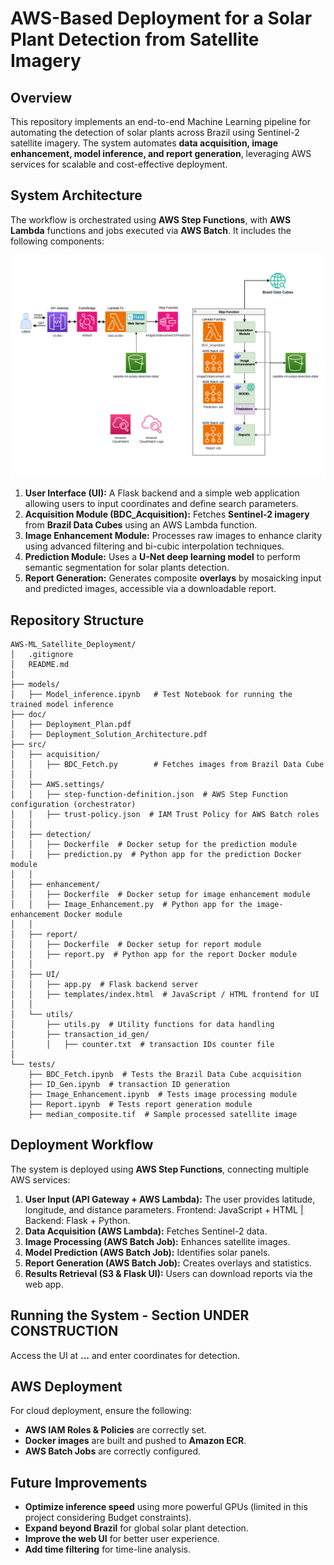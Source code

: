 # **AWS-Based Deployment for a Solar Plant Detection from Satellite Imagery**

## **Overview**
This repository implements an end-to-end Machine Learning pipeline for automating the detection of solar plants across Brazil using Sentinel-2 satellite imagery. The system automates **data acquisition, image enhancement, model inference, and report generation**, leveraging AWS services for scalable and cost-effective deployment.

## **System Architecture**
The workflow is orchestrated using **AWS Step Functions**, with **AWS Lambda** functions and jobs executed via **AWS Batch**. It includes the following components:

<div align="center">
<img src="architecture.png" width="1000" />
</div>


1. **User Interface (UI):** A Flask backend and a simple web application allowing users to input coordinates and define search parameters.
2. **Acquisition Module (BDC_Acquisition):** Fetches **Sentinel-2 imagery** from **Brazil Data Cubes** using an AWS Lambda function.
3. **Image Enhancement Module:** Processes raw images to enhance clarity using advanced filtering and bi-cubic interpolation techniques.
4. **Prediction Module:** Uses a **U-Net deep learning model** to perform semantic segmentation for solar plants detection.
5. **Report Generation:** Generates composite **overlays** by mosaicking input and predicted images, accessible via a downloadable report.

## **Repository Structure**
```
AWS-ML_Satellite_Deployment/
│   .gitignore
│   README.md
│
├── models/
│   ├── Model_inference.ipynb   # Test Notebook for running the trained model inference
├── doc/
│   ├── Deployment_Plan.pdf 
│   ├── Deployment_Solution_Architecture.pdf
├── src/
│   ├── acquisition/
│   │   ├── BDC_Fetch.py        # Fetches images from Brazil Data Cube
│   │
│   ├── AWS.settings/
│   │   ├── step-function-definition.json  # AWS Step Function configuration (orchestrator)
│   │   ├── trust-policy.json  # IAM Trust Policy for AWS Batch roles
│   │
│   ├── detection/
│   │   ├── Dockerfile  # Docker setup for the prediction module
│   │   ├── prediction.py  # Python app for the prediction Docker module
│   │
│   ├── enhancement/
│   │   ├── Dockerfile  # Docker setup for image enhancement module
│   │   ├── Image_Enhancement.py  # Python app for the image-enhancement Docker module
│   │
│   ├── report/
│   │   ├── Dockerfile  # Docker setup for report module
│   │   ├── report.py  # Python app for the report Docker module
│   │
│   ├── UI/
│   │   ├── app.py  # Flask backend server
│   │   ├── templates/index.html  # JavaScript / HTML frontend for UI
│   │
│   └── utils/
│       ├── utils.py  # Utility functions for data handling
│       ├── transaction_id_gen/
│       │   ├── counter.txt  # transaction IDs counter file
│
└── tests/
    ├── BDC_Fetch.ipynb  # Tests the Brazil Data Cube acquisition
    ├── ID_Gen.ipynb  # transaction ID generation
    ├── Image_Enhancement.ipynb  # Tests image processing module
    ├── Report.ipynb  # Tests report generation module
    ├── median_composite.tif  # Sample processed satellite image
```

## **Deployment Workflow**
The system is deployed using **AWS Step Functions**, connecting multiple AWS services:

1. **User Input (API Gateway + AWS Lambda):** The user provides latitude, longitude, and distance parameters. Frontend: JavaScript + HTML | Backend: Flask + Python.
2. **Data Acquisition (AWS Lambda):** Fetches Sentinel-2 data.
3. **Image Processing (AWS Batch Job):** Enhances satellite images.
4. **Model Prediction (AWS Batch Job):** Identifies solar panels.
5. **Report Generation (AWS Batch Job):** Creates overlays and statistics.
6. **Results Retrieval (S3 & Flask UI):** Users can download reports via the web app.

## **Running the System - Section UNDER CONSTRUCTION**

Access the UI at **...** and enter coordinates for detection.

## **AWS Deployment**
For cloud deployment, ensure the following:
- **AWS IAM Roles & Policies** are correctly set.
- **Docker images** are built and pushed to **Amazon ECR**.
- **AWS Batch Jobs** are correctly configured.

## **Future Improvements**
- **Optimize inference speed** using more powerful GPUs (limited in this project considering Budget constraints).
- **Expand beyond Brazil** for global solar plant detection.
- **Improve the web UI** for better user experience.
- **Add time filtering** for time-line analysis.

